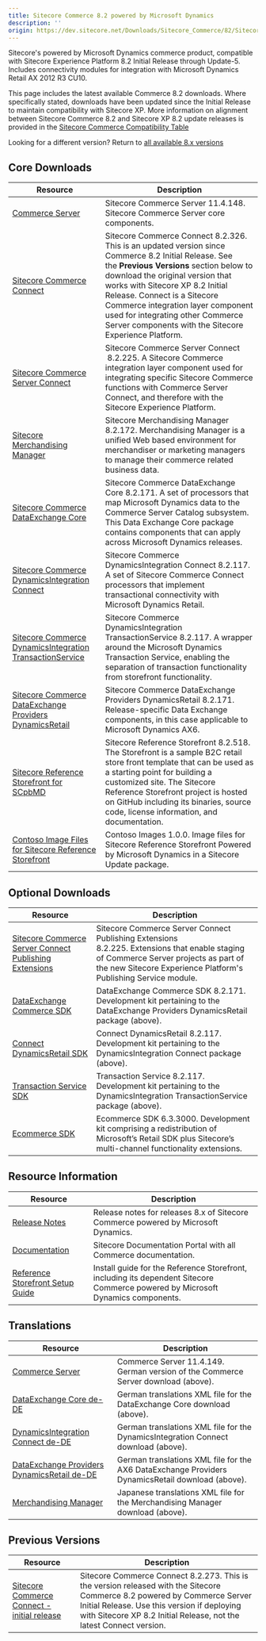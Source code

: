 ```yaml
---
title: Sitecore Commerce 8.2 powered by Microsoft Dynamics
description: ''
origin: https://dev.sitecore.net/Downloads/Sitecore_Commerce/82/Sitecore_Commerce_82_powered_by_Microsoft_Dynamics.aspx
---
```


Sitecore's powered by Microsoft Dynamics commerce product, compatible with Sitecore Experience Platform 8.2 Initial Release through Update-5. Includes connectivity modules for integration with Microsoft Dynamics Retail AX 2012 R3 CU10.

This page includes the latest available Commerce 8.2 downloads. Where specifically stated, downloads have been updated since the Initial Release to maintain compatibility with Sitecore XP. More information on alignment between Sitecore Commerce 8.2 and Sitecore XP 8.2 update releases is provided in the [Sitecore Commerce Compatibility Table](https://kb.sitecore.net/articles/316437)

Looking for a different version? Return to [all available 8.x versions](/Downloads/Sitecore_Commerce)

## Core Downloads

 | Resource | Description |
 | --- | --- |
 | [Commerce Server](https://scdp.blob.core.windows.net/downloads/Sitecore%20Commerce/82/Sitecore%20Commerce%2082%20powered%20by%20Microsoft%20Dynamics/Secure/CommerceServer-11.4.148.exe) | Sitecore Commerce Server 11.4.148. Sitecore Commerce Server core components. |
 | [Sitecore Commerce Connect](https://scdp.blob.core.windows.net/downloads/Sitecore%20Commerce/82/Sitecore%20Commerce%2082%20powered%20by%20Microsoft%20Dynamics/Secure/Sitecore%20Commerce%20Connect%208.2.326.zip) | Sitecore Commerce Connect 8.2.326. This is an updated version since Commerce 8.2 Initial Release. See the **Previous Versions** section below to download the original version that works with Sitecore XP 8.2 Initial Release. Connect is a Sitecore Commerce integration layer component used for integrating other Commerce Server components with the Sitecore Experience Platform. |
 | [Sitecore Commerce Server Connect](https://scdp.blob.core.windows.net/downloads/Sitecore%20Commerce/82/Sitecore%20Commerce%2082%20powered%20by%20Microsoft%20Dynamics/Secure/Sitecore%20Commerce%20Server%20Connect.8.2.225.update) | Sitecore Commerce Server Connect  8.2.225. A Sitecore Commerce integration layer component used for integrating specific Sitecore Commerce functions with Commerce Server Connect, and therefore with the Sitecore Experience Platform. |
 | [Sitecore Merchandising Manager](https://scdp.blob.core.windows.net/downloads/Sitecore%20Commerce/82/Sitecore%20Commerce%2082%20powered%20by%20Microsoft%20Dynamics/Secure/Sitecore%20Merchandising%20Manager.8.2.172.update) | Sitecore Merchandising Manager 8.2.172. Merchandising Manager is a unified Web based environment for merchandiser or marketing managers to manage their commerce related business data. |
 | [Sitecore Commerce DataExchange Core](https://scdp.blob.core.windows.net/downloads/Sitecore%20Commerce/82/Sitecore%20Commerce%2082%20powered%20by%20Microsoft%20Dynamics/Secure/Sitecore.Commerce.DataExchange.Core.8.2.171.update) | Sitecore Commerce DataExchange Core 8.2.171. A set of processors that map Microsoft Dynamics data to the Commerce Server Catalog subsystem. This Data Exchange Core package contains components that can apply across Microsoft Dynamics releases. |
 | [Sitecore Commerce DynamicsIntegration Connect](https://scdp.blob.core.windows.net/downloads/Sitecore%20Commerce/82/Sitecore%20Commerce%2082%20powered%20by%20Microsoft%20Dynamics/Secure/Sitecore.Commerce.DynamicsIntegration.Connect.8.2.117.update) | Sitecore Commerce DynamicsIntegration Connect 8.2.117. A set of Sitecore Commerce Connect processors that implement transactional connectivity with Microsoft Dynamics Retail. |
 | [Sitecore Commerce DynamicsIntegration TransactionService](https://scdp.blob.core.windows.net/downloads/Sitecore%20Commerce/82/Sitecore%20Commerce%2082%20powered%20by%20Microsoft%20Dynamics/Secure/Sitecore.Commerce.DynamicsIntegration.TransactionService.8.2.117.update) | Sitecore Commerce DynamicsIntegration TransactionService 8.2.117. A wrapper around the Microsoft Dynamics Transaction Service, enabling the separation of transaction functionality from storefront functionality. |
 | [Sitecore Commerce DataExchange Providers DynamicsRetail](https://scdp.blob.core.windows.net/downloads/Sitecore%20Commerce/82/Sitecore%20Commerce%2082%20powered%20by%20Microsoft%20Dynamics/Secure/Sitecore.Commerce.DataExchange.Providers.DynamicsRetail.8.2.171.update) | Sitecore Commerce DataExchange Providers DynamicsRetail 8.2.171. Release-specific Data Exchange components, in this case applicable to Microsoft Dynamics AX6.  |
 | [Sitecore Reference Storefront for SCpbMD](https://github.com/Sitecore/Reference-Storefront/releases) | Sitecore Reference Storefront 8.2.518. The Storefront is a sample B2C retail store front template that can be used as a starting point for building a customized site. The Sitecore Reference Storefront project is hosted on GitHub including its binaries, source code, license information, and documentation. |
 | [Contoso Image Files for Sitecore Reference Storefront](https://scdp.blob.core.windows.net/downloads/Sitecore%20Commerce/82/Sitecore%20Commerce%2082%20powered%20by%20Microsoft%20Dynamics/Secure/ContosoImages-1.update) | Contoso Images 1.0.0. Image files for Sitecore Reference Storefront Powered by Microsoft Dynamics in a Sitecore Update package. |

## Optional Downloads

 | Resource | Description |
 | --- | --- |
 | [Sitecore Commerce Server Connect Publishing Extensions](https://scdp.blob.core.windows.net/downloads/Sitecore%20Commerce/82/Sitecore%20Commerce%2082%20powered%20by%20Microsoft%20Dynamics/Secure/Sitecore%20Commerce%20Server%20Connect%20Publishing%20Extensions.8.2.225.update) | Sitecore Commerce Server Connect Publishing Extensions 8.2.225. Extensions that enable staging of Commerce Server projects as part of the new Sitecore Experience Platform's Publishing Service module. |
 | [DataExchange Commerce SDK](https://scdp.blob.core.windows.net/downloads/Sitecore%20Commerce/82/Sitecore%20Commerce%2082%20powered%20by%20Microsoft%20Dynamics/Secure/DataExchange.Commerce.Sdk.8.2.171.zip) | DataExchange Commerce SDK 8.2.171. Development kit pertaining to the DataExchange Providers DynamicsRetail package (above). |
 | [Connect DynamicsRetail SDK](https://scdp.blob.core.windows.net/downloads/Sitecore%20Commerce/82/Sitecore%20Commerce%2082%20powered%20by%20Microsoft%20Dynamics/Secure/Connect.DynamicsRetail.8.2.117.zip) | Connect DynamicsRetail 8.2.117. Development kit pertaining to the DynamicsIntegration Connect package (above). |
 | [Transaction Service SDK](https://scdp.blob.core.windows.net/downloads/Sitecore%20Commerce/82/Sitecore%20Commerce%2082%20powered%20by%20Microsoft%20Dynamics/Secure/TransactionService.8.2.117.zip) | Transaction Service 8.2.117. Development kit pertaining to the DynamicsIntegration TransactionService package (above). |
 | [Ecommerce SDK](https://scdp.blob.core.windows.net/downloads/Sitecore%20Commerce/82/Sitecore%20Commerce%2082%20powered%20by%20Microsoft%20Dynamics/Secure/EcommerceSdK.6.3.3000.zip) | Ecommerce SDK 6.3.3000. Development kit comprising a redistribution of Microsoft’s Retail SDK plus Sitecore’s multi-channel functionality extensions. |

## Resource Information

 | Resource | Description |
 | --- | --- |
 | [Release Notes](http://commercesdn.sitecore.net/SCpbMD82/ReleaseNotes/en-us/index.html) | Release notes for releases 8.x of Sitecore Commerce powered by Microsoft Dynamics. |
 | [Documentation](https://doc.sitecore.com) | Sitecore Documentation Portal with all Commerce documentation. |
 | [Reference Storefront Setup Guide](http://commercesdn.sitecore.net/SCpbMD82/SCpbMDRefSfGuide/en-us/index_frames.html) | Install guide for the Reference Storefront, including its dependent Sitecore Commerce powered by Microsoft Dynamics components. |

## Translations

 | Resource | Description |
 | --- | --- |
 | [Commerce Server](https://scdp.blob.core.windows.net/downloads/Sitecore%20Commerce/82/Sitecore%20Commerce%2082%20powered%20by%20Microsoft%20Dynamics/Secure/CommerceServer-11.4.149.exe) | Commerce Server 11.4.149. German version of the Commerce Server download (above). |
 | [DataExchange Core de-DE](https://scdp.blob.core.windows.net/downloads/Sitecore%20Commerce/82/Sitecore%20Commerce%2082%20powered%20by%20Microsoft%20Dynamics/Secure/DataExchange_Core_de-DE.xml) | German translations XML file for the DataExchange Core download (above). |
 | [DynamicsIntegration Connect de-DE](https://scdp.blob.core.windows.net/downloads/Sitecore%20Commerce/82/Sitecore%20Commerce%2082%20powered%20by%20Microsoft%20Dynamics/Secure/DynamicsIntegration_Connnect_AX6_AX7_de-DE.xml) | German translations XML file for the DynamicsIntegration Connect download (above). |
 | [DataExchange Providers DynamicsRetail de-DE](https://scdp.blob.core.windows.net/downloads/Sitecore%20Commerce/82/Sitecore%20Commerce%2082%20powered%20by%20Microsoft%20Dynamics/Secure/DataExchange_Providers_DynamicsRetail_AX6_AX7_de-DE.xml) | German translations XML file for the AX6 DataExchange Providers DynamicsRetail download (above). |
 | [Merchandising Manager](https://scdp.blob.core.windows.net/downloads/Sitecore%20Commerce/82/Sitecore%20Commerce%2082%20powered%20by%20Microsoft%20Dynamics/Secure/Merchandising_Manager_ja-JP.XML) | Japanese translations XML file for the Merchandising Manager download (above). |

## Previous Versions

 | Resource | Description |
 | --- | --- |
 | [Sitecore Commerce Connect - initial release](https://scdp.blob.core.windows.net/downloads/Sitecore%20Commerce/82/Sitecore%20Commerce%2082%20powered%20by%20Microsoft%20Dynamics/Secure/Sitecore%20Commerce%20Connect%208.2.273.zip) | Sitecore Commerce Connect 8.2.273. This is the version released with the Sitecore Commerce 8.2 powered by Commerce Server Initial Release. Use this version if deploying with Sitecore XP 8.2 Initial Release, not the latest Connect version.  <br /> |